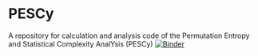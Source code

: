 # PESCy
A repository for calculation and analysis code of the Permutation Entropy and Statistical Complexity AnalYsis (PESCy)
[![Binder](https://mybinder.org/badge_logo.svg)](https://mybinder.org/v2/gh/dschaffner/PESCy/HEAD)
